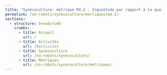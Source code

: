 ```yaml
---
title: "Synécoculture: métrique M4.2 : Inquiétude par rapport à la qualité nutritive de vos aliments"
permalink: /no-robots/synecoculture/metriques/m4.2/
sections:
  - structure: breadcrumb
    crumbs:
      - title: Accueil
        url: /
      - title: Activités
        url: /#activites
      - title: Synécoculture
        url: /no-robots/synecoculture/
      - title: Métriques
        url: /no-robots/synecoculture/metriques/
---
```

